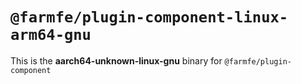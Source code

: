 # `@farmfe/plugin-component-linux-arm64-gnu`

This is the **aarch64-unknown-linux-gnu** binary for `@farmfe/plugin-component`
